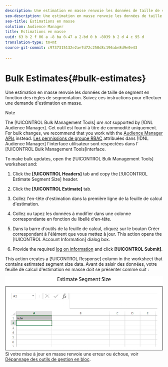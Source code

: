 ```yaml
---
description: Une estimation en masse renvoie les données de taille de segment en fonction des règles de segmentation. Suivez ces instructions pour effectuer une demande d'estimation en masse.
seo-description: Une estimation en masse renvoie les données de taille de segment en fonction des règles de segmentation. Suivez ces instructions pour effectuer une demande d'estimation en masse.
seo-title: Estimations en masse
solution: Audience Manager
title: Estimations en masse
uuid: 63 b 2 f 06 a -8 ba 0-47 a 2-bd 0 b -8039 b 2 d 4 c 95 d
translation-type: tm+mt
source-git-commit: c9737315132e2ae7d72c250d8c196abe8d9e0e43

---
```



# Bulk Estimates{#bulk-estimates}

Une estimation en masse renvoie les données de taille de segment en fonction des règles de segmentation. Suivez ces instructions pour effectuer une demande d&#39;estimation en masse.

<!-- 

t_bulk_estimates.xml

 -->

>[!NOTE]
>
>The [!UICONTROL Bulk Management Tools] *are not* supported by [!DNL Audience Manager]. Cet outil est fourni à titre de commodité uniquement. For bulk changes, we recommend that you work with the [Audience Manager APIs](../../api/rest-api-main/aam-api-getting-started.md) instead. [Les permissions de groupe RBAC](../../features/administration/administration-overview.md) attribuées dans [!DNL Audience Manager] l&#39;interface utilisateur sont respectées dans l&#39; [!UICONTROL Bulk Management Tools]interface.

To make bulk updates, open the [!UICONTROL Bulk Management Tools] worksheet and:

1. Click the **[!UICONTROL Headers]** tab and copy the [!UICONTROL Estimate Segment Size] header.
1. Click the **[!UICONTROL Estimate]** tab.
1. Collez l&#39;en-tête d&#39;estimation dans la première ligne de la feuille de calcul d&#39;estimation.
1. Collez ou tapez les données à modifier dans une colonne correspondante en fonction du libellé d&#39;en-tête.
1. Dans la barre d&#39;outils de la feuille de calcul, cliquez sur le bouton Créer correspondant à l&#39;élément que vous mettez à jour.
This action opens the [!UICONTROL Account Information] dialog box.

1. Provide the required [log on information](../../reference/bulk-management-tools/bulk-management-intro.md#auth-reqs) and click **[!UICONTROL Submit]**.

This action creates a [!UICONTROL Response] column in the worksheet that contains estimated segment size data. Avant de saisir des données, votre feuille de calcul d&#39;estimation en masse doit se présenter comme suit :

![](assets/estimate.png)Si votre mise à jour en masse renvoie une erreur ou échoue, voir [Dépannage des outils de gestion en bloc](../../reference/bulk-management-tools/bulk-troubleshooting.md).

